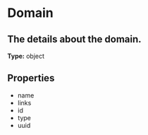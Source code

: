 # Domain

## The details about the domain.

**Type:** object

## Properties
* name
* links
* id
* type
* uuid
